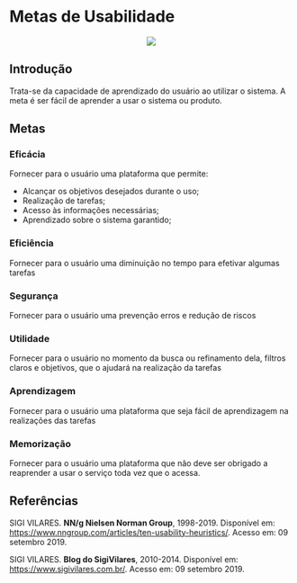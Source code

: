 # Metas de Usabilidade

<div align="center"><img src= "https://miro.medium.com/max/690/1*UZQXM6CQXKb-59YxQEDFww.jpeg"/></div>

## Introdução

Trata-se da capacidade de aprendizado do usuário ao utilizar o sistema. A meta é ser fácil de aprender a usar o sistema ou produto.

## Metas

### Eficácia

Fornecer para o usuário uma plataforma que permite:

- Alcançar os objetivos desejados durante o uso;
- Realização de tarefas;
- Acesso às informações necessárias;
- Aprendizado sobre o sistema garantido;

### Eficiência

Fornecer para o usuário uma diminuição no tempo para efetivar algumas tarefas

### Segurança

Fornecer para o usuário uma prevenção erros e redução de riscos

### Utilidade

Fornecer para o usuário no momento da busca ou refinamento dela, filtros claros e objetivos, que o ajudará na realização da tarefas

### Aprendizagem

Fornecer para o usuário uma plataforma que seja fácil de aprendizagem na realizações das tarefas

### Memorização

Fornecer para o usuário uma plataforma que não deve ser obrigado a reaprender a usar o serviço toda vez que o acessa.

## Referências

SIGI VILARES. **NN/g Nielsen Norman Group**, 1998-2019. Disponível em: <https://www.nngroup.com/articles/ten-usability-heuristics/>. Acesso em: 09 setembro 2019.

SIGI VILARES. **Blog do SigiVilares**, 2010-2014. Disponível em: <https://www.sigivilares.com.br/>. Acesso em: 09 setembro 2019.
